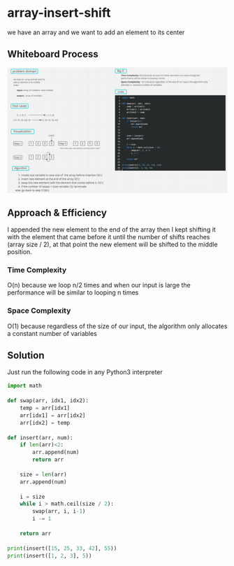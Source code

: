 # array-insert-shift

we have an  array and we want to add an element to its center

## Whiteboard Process

![image](./assets/Screenshot%202023-05-04%20134937.png)

## Approach & Efficiency

I appended the new element to the end of the array then I kept shifting it with the element that came before it until the number of shifts reaches (array size / 2), at that point the new element will be shifted to the middle position.

### Time Complexity

 O(n) because we loop n/2 times and when our input is large the performance will be similar to looping n times

### Space Complexity

O(1) because regardless of the size of our input, the algorithm only allocates a constant number of variables  

## Solution

Just run the following code in any Python3 interpreter

```python
import math

def swap(arr, idx1, idx2):
    temp = arr[idx1]
    arr[idx1] = arr[idx2]
    arr[idx2] = temp

def insert(arr, num):
    if len(arr)<2:
        arr.append(num)
        return arr

    size = len(arr)
    arr.append(num)
    
    i = size
    while i > math.ceil(size / 2):
        swap(arr, i, i-1)
        i -= 1
        
    return arr
    
print(insert([15, 25, 33, 42], 55))
print(insert([1, 2, 3], 5))

````
